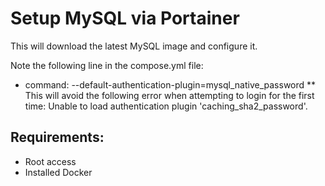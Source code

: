 # Setup MySQL via Portainer

This will download the latest MySQL image and configure it.

Note the following line in the compose.yml file:
* command: --default-authentication-plugin=mysql_native_password
** This will avoid the following error when attempting to login for the first time: Unable to load authentication plugin 'caching_sha2_password'.

## Requirements:

* Root access
* Installed Docker


